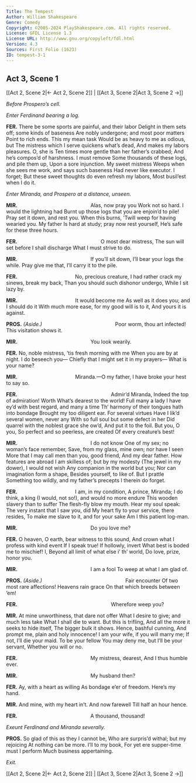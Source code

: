 ```yaml
---
Title: The Tempest
Author: William Shakespeare
Genre: Comedy
Copyright: ©2005-2024 PlayShakespeare.com. All rights reserved.
License: GFDL License 1.3
License URL: http://www.gnu.org/copyleft/fdl.html
Version: 4.3
Sources: First Folio (1623)
ID: tempest-3-1
---
```


## Act 3, Scene 1
[[Act 2, Scene 2|← Act 2, Scene 2]] | [[Act 3, Scene 2|Act 3, Scene 2 →]]

*Before Prospero’s cell.*

*Enter Ferdinand bearing a log.*

**FER.**
There be some sports are painful, and their labor
Delight in them sets off; some kinds of baseness
Are nobly undergone; and most poor matters
Point to rich ends. This my mean task
Would be as heavy to me as odious, but
The mistress which I serve quickens what’s dead,
And makes my labors pleasures. O, she is
Ten times more gentle than her father’s crabbed;
And he’s compos’d of harshness. I must remove
Some thousands of these logs, and pile them up,
Upon a sore injunction. My sweet mistress
Weeps when she sees me work, and says such baseness
Had never like executor. I forget;
But these sweet thoughts do even refresh my labors,
Most busil’est when I do it.

*Enter Miranda, and Prospero at a distance, unseen.*

**MIR.**
              Alas, now pray you
Work not so hard. I would the lightning had
Burnt up those logs that you are enjoin’d to pile!
Pray set it down, and rest you. When this burns,
’Twill weep for having wearied you. My father
Is hard at study; pray now rest yourself,
He’s safe for these three hours.

**FER.**
                O most dear mistress,
The sun will set before I shall discharge
What I must strive to do.

**MIR.**
              If you’ll sit down,
I’ll bear your logs the while. Pray give me that,
I’ll carry it to the pile.

**FER.**
           No, precious creature,
I had rather crack my sinews, break my back,
Than you should such dishonor undergo,
While I sit lazy by.

**MIR.**
           It would become me
As well as it does you; and I should do it
With much more ease, for my good will is to it,
And yours it is against.

**PROS.**
*(Aside.)*
              Poor worm, thou art infected!
This visitation shows it.

**MIR.**
              You look wearily.

**FER.**
No, noble mistress, ’tis fresh morning with me
When you are by at night. I do beseech you⁠—
Chiefly that I might set it in my prayers⁠—
What is your name?

**MIR.**
           Miranda.—O my father,
I have broke your hest to say so.

**FER.**
                  Admir’d Miranda,
Indeed the top of admiration! Worth
What’s dearest to the world! Full many a lady
I have ey’d with best regard, and many a time
Th’ harmony of their tongues hath into bondage
Brought my too diligent ear. For several virtues
Have I lik’d several women, never any
With so full soul but some defect in her
Did quarrel with the noblest grace she ow’d,
And put it to the foil. But you, O you,
So perfect and so peerless, are created
Of every creature’s best!

**MIR.**
              I do not know
One of my sex; no woman’s face remember,
Save, from my glass, mine own; nor have I seen
More that I may call men than you, good friend,
And my dear father. How features are abroad
I am skilless of; but by my modesty
(The jewel in my dower), I would not wish
Any companion in the world but you;
Nor can imagination form a shape,
Besides yourself, to like of. But I prattle
Something too wildly, and my father’s precepts
I therein do forget.

**FER.**
           I am, in my condition,
A prince, Miranda; I do think, a king
(I would, not so!), and would no more endure
This wooden slavery than to suffer
The flesh-fly blow my mouth. Hear my soul speak:
The very instant that I saw you, did
My heart fly to your service, there resides,
To make me slave to it, and for your sake
Am I this patient log-man.

**MIR.**
              Do you love me?

**FER.**
O heaven, O earth, bear witness to this sound,
And crown what I profess with kind event
If I speak true! If hollowly, invert
What best is boded me to mischief! I,
Beyond all limit of what else i’ th’ world,
Do love, prize, honor you.

**MIR.**
              I am a fool
To weep at what I am glad of.

**PROS.**
*(Aside.)*
                Fair encounter
Of two most rare affections! Heavens rain grace
On that which breeds between ’em!

**FER.**
                  Wherefore weep you?

**MIR.**
At mine unworthiness, that dare not offer
What I desire to give; and much less take
What I shall die to want. But this is trifling,
And all the more it seeks to hide itself,
The bigger bulk it shows. Hence, bashful cunning,
And prompt me, plain and holy innocence!
I am your wife, if you will marry me;
If not, I’ll die your maid. To be your fellow
You may deny me, but I’ll be your servant,
Whether you will or no.

**FER.**
              My mistress, dearest,
And I thus humble ever.

**MIR.**
              My husband then?

**FER.**
Ay, with a heart as willing
As bondage e’er of freedom. Here’s my hand.

**MIR.**
And mine, with my heart in’t. And now farewell
Till half an hour hence.

**FER.**
              A thousand, thousand!

*Exeunt Ferdinand and Miranda severally.*

**PROS.**
So glad of this as they I cannot be,
Who are surpris’d withal; but my rejoicing
At nothing can be more. I’ll to my book,
For yet ere supper-time must I perform
Much business appertaining.

*Exit.*

[[Act 2, Scene 2|← Act 2, Scene 2]] | [[Act 3, Scene 2|Act 3, Scene 2 →]]